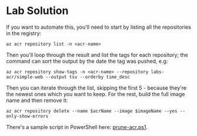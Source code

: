 # Lab Solution

If you want to automate this, you'll need to start by listing all the repositories in the registry:

```
az acr repository list -n <acr-name>
```

Then you'll loop through the result and list the tags for each repository; the command can sort the output by the date the tag was pushed, e.g:

```
az acr repository show-tags -n <acr-name> --repository labs-acr/simple-web --output tsv --orderby time_desc
```

Then you can iterate through the list, skipping the first 5 - because they're the newest ones which you want to keep. For the rest, build the full image name and then remove it:

```
az acr repository delete --name $acrName --image $imageName --yes --only-show-errors
```

There's a sample script in PowerShell here: [prune-acr.ps1](./lab/prune-acr.ps1).